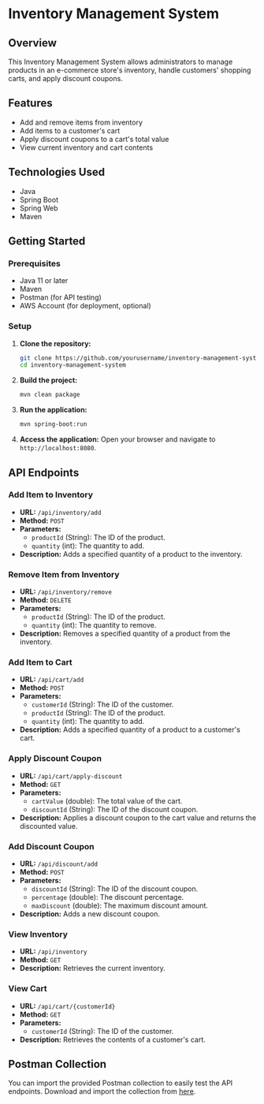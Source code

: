 # Inventory Management System

## Overview
This Inventory Management System allows administrators to manage products in an e-commerce store's inventory, handle customers' shopping carts, and apply discount coupons.

## Features
- Add and remove items from inventory
- Add items to a customer's cart
- Apply discount coupons to a cart's total value
- View current inventory and cart contents

## Technologies Used
- Java
- Spring Boot
- Spring Web
- Maven

## Getting Started

### Prerequisites
- Java 11 or later
- Maven
- Postman (for API testing)
- AWS Account (for deployment, optional)

### Setup
1. **Clone the repository:**
    ```bash
    git clone https://github.com/yourusername/inventory-management-system.git
    cd inventory-management-system
    ```

2. **Build the project:**
    ```bash
    mvn clean package
    ```

3. **Run the application:**
    ```bash
    mvn spring-boot:run
    ```

4. **Access the application:**
    Open your browser and navigate to `http://localhost:8080`.

## API Endpoints

### Add Item to Inventory
- **URL:** `/api/inventory/add`
- **Method:** `POST`
- **Parameters:**
  - `productId` (String): The ID of the product.
  - `quantity` (int): The quantity to add.
- **Description:** Adds a specified quantity of a product to the inventory.

### Remove Item from Inventory
- **URL:** `/api/inventory/remove`
- **Method:** `DELETE`
- **Parameters:**
  - `productId` (String): The ID of the product.
  - `quantity` (int): The quantity to remove.
- **Description:** Removes a specified quantity of a product from the inventory.

### Add Item to Cart
- **URL:** `/api/cart/add`
- **Method:** `POST`
- **Parameters:**
  - `customerId` (String): The ID of the customer.
  - `productId` (String): The ID of the product.
  - `quantity` (int): The quantity to add.
- **Description:** Adds a specified quantity of a product to a customer's cart.

### Apply Discount Coupon
- **URL:** `/api/cart/apply-discount`
- **Method:** `GET`
- **Parameters:**
  - `cartValue` (double): The total value of the cart.
  - `discountId` (String): The ID of the discount coupon.
- **Description:** Applies a discount coupon to the cart value and returns the discounted value.

### Add Discount Coupon
- **URL:** `/api/discount/add`
- **Method:** `POST`
- **Parameters:**
  - `discountId` (String): The ID of the discount coupon.
  - `percentage` (double): The discount percentage.
  - `maxDiscount` (double): The maximum discount amount.
- **Description:** Adds a new discount coupon.

### View Inventory
- **URL:** `/api/inventory`
- **Method:** `GET`
- **Description:** Retrieves the current inventory.

### View Cart
- **URL:** `/api/cart/{customerId}`
- **Method:** `GET`
- **Parameters:**
  - `customerId` (String): The ID of the customer.
- **Description:** Retrieves the contents of a customer's cart.

## Postman Collection
You can import the provided Postman collection to easily test the API endpoints. Download and import the collection from [here](https://github.com/SanketDChaudhari/DevDynamicsProject/blob/main/Sanket_Chaudhari_DevDynamics.postman_collection.json).
